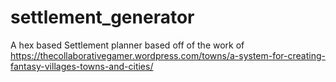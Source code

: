 # settlement_generator
A hex based Settlement planner based off of the work of https://thecollaborativegamer.wordpress.com/towns/a-system-for-creating-fantasy-villages-towns-and-cities/
